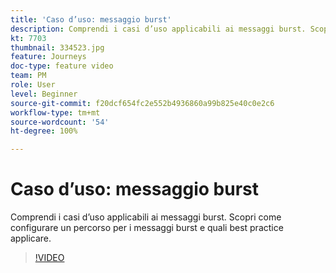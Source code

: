 ```yaml
---
title: 'Caso d’uso: messaggio burst'
description: Comprendi i casi d’uso applicabili ai messaggi burst. Scopri come configurare un percorso per i messaggi burst e quali best practice applicare.
kt: 7703
thumbnail: 334523.jpg
feature: Journeys
doc-type: feature video
team: PM
role: User
level: Beginner
source-git-commit: f20dcf654fc2e552b4936860a99b825e40c0e2c6
workflow-type: tm+mt
source-wordcount: '54'
ht-degree: 100%

---
```


# Caso d’uso: messaggio burst

Comprendi i casi d’uso applicabili ai messaggi burst. Scopri come configurare un percorso per i messaggi burst e quali best practice applicare.

>[!VIDEO](https://video.tv.adobe.com/v/334523?quality=12)
